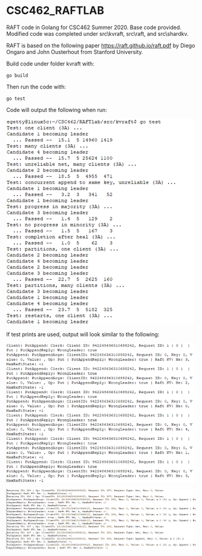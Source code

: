 # CSC462_RAFTLAB

RAFT code in Golang for CSC462 Summer 2020. Base code provided. Modified code was completed under src\kvraft, src\raft, and src\shardkv. 

RAFT is based on the following paper https://raft.github.io/raft.pdf by Diego Ongaro and John Ousterhout from Stanford University.

Build code under folder kvraft with: 

```
go build
```

Then run the code with:

```
go test
```

Code will output the following when run:

![Sample output tests](https://github.com/EGetty/CSC462_RAFTLAB/blob/main/sample_output_tests.png)

If test prints are used, output will look similar to the following:

![Sample output with values printed](https://github.com/EGetty/CSC462_RAFTLAB/blob/main/sample_output_with_prints.png)

![Sample output using existing ID](https://github.com/EGetty/CSC462_RAFTLAB/blob/main/sample_output_with_prints_existing_id.png)
